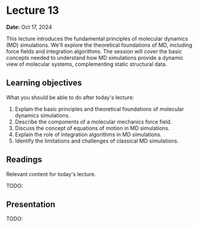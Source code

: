 # Lecture 13

**Date:** Oct 17, 2024

This lecture introduces the fundamental principles of molecular dynamics (MD) simulations. We'll explore the theoretical foundations of MD, including force fields and integration algorithms. The session will cover the basic concepts needed to understand how MD simulations provide a dynamic view of molecular systems, complementing static structural data.

## Learning objectives

What you should be able to do after today's lecture:

1.  Explain the basic principles and theoretical foundations of molecular dynamics simulations.
2.  Describe the components of a molecular mechanics force field.
3.  Discuss the concept of equations of motion in MD simulations.
4.  Explain the role of integration algorithms in MD simulations.
5.  Identify the limitations and challenges of classical MD simulations.

## Readings

Relevant content for today's lecture.

TODO:

## Presentation

TODO:
